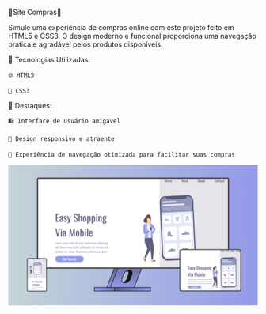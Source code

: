  🛒Site Compras🛒

Simule uma experiência de compras online com este projeto feito em HTML5 e CSS3. O design moderno e funcional proporciona uma navegação prática e agradável pelos produtos disponíveis.

🔧 Tecnologias Utilizadas:

    🌐 HTML5

    🎨 CSS3

🌟 Destaques:

    🛍️ Interface de usuário amigável

    📱 Design responsivo e atraente

    🛒 Experiência de navegação otimizada para facilitar suas compras

   <img src="Img-GitHub/Design sem nome.png">
